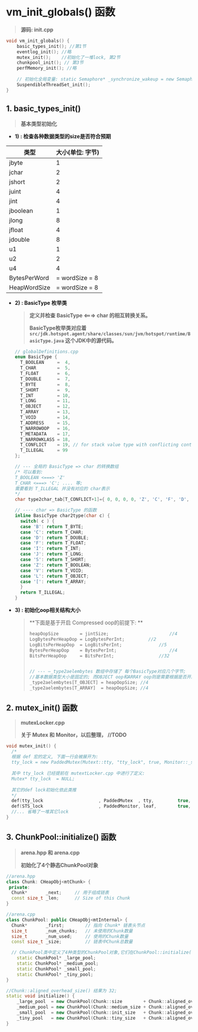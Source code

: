 # vm_init_globals() 函数

> **源码: init.cpp**

```c++
void vm_init_globals() {
  	basic_types_init(); //第1节
  	eventlog_init(); //略
  	mutex_init();    //初始化了一堆lock, 第2节 
  	chunkpool_init(); // 第3节
  	perfMemory_init(); //略
  
    // 初始化全局变量: static Semaphore* _synchronize_wakeup = new Semaphore();
  	SuspendibleThreadSet_init();
}
```



## 1. basic_types_init()

> **基本类型初始化**

+ **1) : 检查各种数据类型的size是否符合预期**

| 类型         | 大小(单位: 字节) |
| ------------ | ---------------- |
| jbyte        | 1                |
| jchar        | 2                |
| jshort       | 2                |
| juint        | 4                |
| jint         | 4                |
| jboolean     | 1                |
| jlong        | 8                |
| jfloat       | 4                |
| jdouble      | 8                |
| u1           | 1                |
| u2           | 2                |
| u4           | 4                |
| BytesPerWord | = wordSize = 8   |
| HeapWordSize | = wordSize = 8   |



+ **2) : BasicType 枚举类**

  > **定义并检查 BasicType <===> char 的相互转换关系。**
  >
  > **BasicType枚举类对应着 `src/jdk.hotspot.agent/share/classes/sun/jvm/hotspot/runtime/BasicType.java` 这个JDK中的源代码。**

  ```c++
  // globalDefinitions.cpp
  enum BasicType {
    T_BOOLEAN     =  4,
    T_CHAR        =  5,
    T_FLOAT       =  6,
    T_DOUBLE      =  7,
    T_BYTE        =  8,
    T_SHORT       =  9,
    T_INT         = 10,
    T_LONG        = 11,
    T_OBJECT      = 12,
    T_ARRAY       = 13,
    T_VOID        = 14,
    T_ADDRESS     = 15,
    T_NARROWOOP   = 16,
    T_METADATA    = 17,
    T_NARROWKLASS = 18,
    T_CONFLICT    = 19, // for stack value type with conflicting contents
    T_ILLEGAL     = 99
  };
  
  // --- 全局的 BasicType => char 的转换数组
  /* 可以看到:
  T_BOOLEAN <===> 'Z'
  T_CHAR <===> 'C'; .... 等; 
  需要看到 T_ILLEGAL 并没有对应的 char表示
  */
  char type2char_tab[T_CONFLICT+1]={ 0, 0, 0, 0, 'Z', 'C', 'F', 'D', 'B', 'S', 'I', 'J', 'L', '[', 'V', 0, 0, 0, 0, 0};
  
  // ---- char => BasicType 的函数
  inline BasicType char2type(char c) {
    switch( c ) {
    case 'B': return T_BYTE;
    case 'C': return T_CHAR;
    case 'D': return T_DOUBLE;
    case 'F': return T_FLOAT;
    case 'I': return T_INT;
    case 'J': return T_LONG;
    case 'S': return T_SHORT;
    case 'Z': return T_BOOLEAN;
    case 'V': return T_VOID;
    case 'L': return T_OBJECT;
    case '[': return T_ARRAY;
    }
    return T_ILLEGAL;
  }
  ```

  

+ **3) : 初始化oop相关结构大小**

  >**下面是基于开启 Compressed oop的前提下: **
  >
  >```c++
  >heapOopSize        = jintSize;						//4
  >LogBytesPerHeapOop = LogBytesPerInt;			//2
  >LogBitsPerHeapOop  = LogBitsPerInt;				//5
  >BytesPerHeapOop    = BytesPerInt;					//4
  >BitsPerHeapOop     = BitsPerInt;					//32
  >
  >
  >// --- —_type2aelembytes 数组中存储了 每个BasicType对应几个字节;
  >//基本数据类型大小是固定的; 而OBJECT oop和ARRAY oop则是需要根据是否开启压缩oop来设置, 开启的情况下, 则更新为4 
  >_type2aelembytes[T_OBJECT] = heapOopSize; //4
  >_type2aelembytes[T_ARRAY]  = heapOopSize; //4
  >```

  

## 2. mutex_init() 函数

> **mutexLocker.cpp**
>
> **关于 Mutex 和 Monitor，以后整理， //TODO**

```c++
void mutex_init() {
  /*
  根据 def 宏的定义, 下面一行会被展开为: 
  tty_lock = new PaddedMutex(Mutext::tty, "tty_lock", true, Monitor::_safepoint_check_never);
  
  其中 tty_lock 已经提前在 mutextLocker.cpp 中进行了定义: 
  Mutex* tty_lock  = NULL;
  
  其它的def lock初始化依此类推
  */
  def(tty_lock                     , PaddedMutex  , tty,         true,  Monitor::_safepoint_check_never);      
  def(STS_lock                     , PaddedMonitor, leaf,        true,  Monitor::_safepoint_check_never);
  //... 省略了一堆其它lock
}
```



## 3. ChunkPool::initialize() 函数

> **arena.hpp 和 arena.cpp**
>
> **初始化了4个静态ChunkPool对象**

```c++
//arena.hpp
class Chunk: CHeapObj<mtChunk> {
 private:
  Chunk*       _next;     // 用于组成链表
  const size_t _len;      // Size of this Chunk
}

//arena.cpp
class ChunkPool: public CHeapObj<mtInternal> {
  Chunk*       _first;        // 指向 Chunk* 链表头节点
  size_t       _num_chunks;   // 未使用的Chunk数量
  size_t       _num_used;     // 使用的Chunk数量
  const size_t _size;         // 链表中Chunk总数量

  // ChunkPool类中定义了4种类型的ChunkPool对象,它们在ChunkPool::initialize() 函数中初始化
	static ChunkPool* _large_pool;
	static ChunkPool* _medium_pool;
	static ChunkPool* _small_pool;
	static ChunkPool* _tiny_pool;
}

//Chunk::aligned_overhead_size() 结果为 32; 
static void initialize() {
    _large_pool  = new ChunkPool(Chunk::size        + Chunk::aligned_overhead_size());
    _medium_pool = new ChunkPool(Chunk::medium_size + Chunk::aligned_overhead_size());
    _small_pool  = new ChunkPool(Chunk::init_size   + Chunk::aligned_overhead_size());
    _tiny_pool   = new ChunkPool(Chunk::tiny_size   + Chunk::aligned_overhead_size());
}
```

